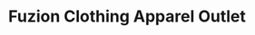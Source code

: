 ---
title: "Fuzion Clothing Apparel Outlet"
url: /roosevelt/fuzion-clothing-apparel-outlet/
shop: clothes
---